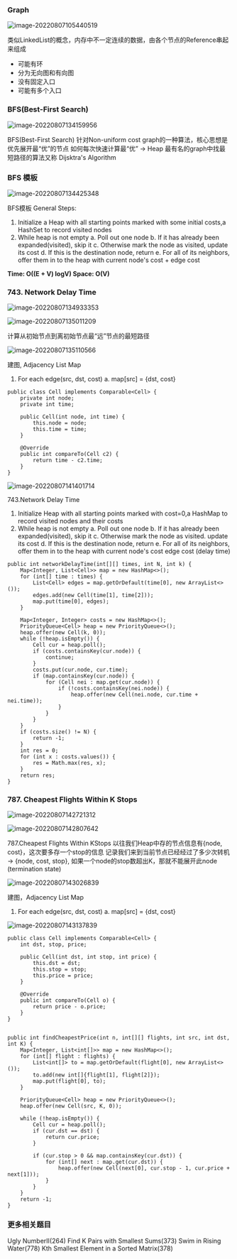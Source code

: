 ### Graph

![image-20220807105440519](assets/image-20220807105440519.png)

类似LinkedList的概念，内存中不一定连续的数据，由各个节点的Reference串起来组成

- 可能有环
- 分为无向图和有向图
- 没有固定入口
- 可能有多个入口

### BFS(Best-First Search)

![image-20220807134159956](assets/image-20220807134159956.png)

BFS(Best-First Search)
针对Non-uniform cost graph的一种算法，核心思想是优先展开最“优”的节点
如何每次快速计算最“优” → Heap
最有名的graph中找最短路径的算法又称 Dijsktra's Algorithm



### BFS 模板

![image-20220807134425348](assets/image-20220807134425348.png)

BFS模板
General Steps:
1. Initialize a Heap with all starting points marked with some initial costs,a HashSet to record visited nodes
1. While heap is not empty
a. Poll out one node
b. If it has already been expanded(visited), skip it
c. Otherwise mark the node as visited, update its cost 
d. If this is the destination node, return 
e. For all of its neighbors, offer them in to the heap with current node's cost + edge cost

**Time: O((E + V) logV)    Space: O(V)** 



### 743. Network Delay Time

![image-20220807134933353](assets/image-20220807134933353.png)

![image-20220807135011209](assets/image-20220807135011209.png)

计算从初始节点到离初始节点最“远”节点的最短路径

![image-20220807135110566](assets/image-20220807135110566.png)

建图, Adjacency List Map
1. For each edge(src, dst, cost)
a. map[src] = {dst, cost} 

```
public class Cell implements Comparable<Cell> {
    private int node;
    private int time;

    public Cell(int node, int time) {
        this.node = node;
        this.time = time;
    }

    @Override
    public int compareTo(Cell c2) {
        return time - c2.time;
    }
}

```

![image-20220807141401714](assets/image-20220807141401714.png)

743.Network Delay Time

1. Initialize Heap with all starting points marked with cost=0,a HashMap to record
    visited nodes and their costs 
2. While heap is not empty 
    a. Poll out one node 
    b. If it has already been expanded(visited), skip it
    c. Otherwise mark the node as visited. update its cost
    d. If this is the destination node, return 
    e. For all of its neighbors, offer them in to the heap with current node's cost edge cost (delay time) 

```
public int networkDelayTime(int[][] times, int N, int k) {
    Map<Integer, List<Cell>> map = new HashMap<>();
    for (int[] time : times) {
        List<Cell> edges = map.getOrDefault(time[0], new ArrayList<>());
        edges.add(new Cell(time[1], time[2]));
        map.put(time[0], edges);
    }

    Map<Integer, Integer> costs = new HashMap<>();
    PriorityQueue<Cell> heap = new PriorityQueue<>();
    heap.offer(new Cell(k, 0));
    while (!heap.isEmpty()) {
        Cell cur = heap.poll();
        if (costs.containsKey(cur.node)) {
            continue;
        }
        costs.put(cur.node, cur.time);
        if (map.containsKey(cur.node)) {
            for (Cell nei : map.get(cur.node)) {
                if (!costs.containsKey(nei.node)) {
                    heap.offer(new Cell(nei.node, cur.time + nei.time));
                }
            }
        }
    }
    if (costs.size() != N) {
        return -1;
    }
    int res = 0;
    for (int x : costs.values()) {
        res = Math.max(res, x);
    }
    return res;
}

```



### 787. Cheapest Flights Within K Stops

![image-20220807142721312](assets/image-20220807142721312.png)

![image-20220807142807642](assets/image-20220807142807642.png)

787.Cheapest Flights Within KStops
以往我们Heap中存的节点信息有{node, cost}，这次要多存一个stop的信息
记录我们来到当前节点已经经过了多少次转机 → {node, cost,  stop},
如果一个node的stop数超出K，那就不能展开此node (termination state)

![image-20220807143026839](assets/image-20220807143026839.png)

建图，Adjacency List Map
1. For each edge(src, dst, cost)
a. map[src] = {dst, cost}

![image-20220807143137839](assets/image-20220807143137839.png)

```
public class Cell implements Comparable<Cell> {
    int dst, stop, price;

    public Cell(int dst, int stop, int price) {
        this.dst = dst;
        this.stop = stop;
        this.price = price;
    }

    @Override
    public int compareTo(Cell o) {
        return price - o.price;
    }
}


public int findCheapestPrice(int n, int[][] flights, int src, int dst, int K) {
    Map<Integer, List<int[]>> map = new HashMap<>();
    for (int[] flight : flights) {
        List<int[]> to = map.getOrDefault(flight[0], new ArrayList<>());
        to.add(new int[]{flight[1], flight[2]});
        map.put(flight[0], to);
    }

    PriorityQueue<Cell> heap = new PriorityQueue<>();
    heap.offer(new Cell(src, K, 0));

    while (!heap.isEmpty()) {
        Cell cur = heap.poll();
        if (cur.dst == dst) {
            return cur.price;
        }

        if (cur.stop > 0 && map.containsKey(cur.dst)) {
            for (int[] next : map.get(cur.dst)) {
                heap.offer(new Cell(next[0], cur.stop - 1, cur.price + next[1]));
            }
        }
    }
    return -1;
}

```

### 更多相关题目
Ugly NumberII(264)
Find K Pairs with Smallest Sums(373)
Swim in Rising Water(778)
Kth Smallest Element in a Sorted Matrix(378)

